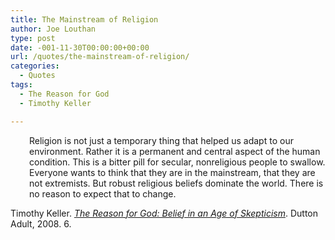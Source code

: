 ```yaml
---
title: The Mainstream of Religion
author: Joe Louthan
type: post
date: -001-11-30T00:00:00+00:00
url: /quotes/the-mainstream-of-religion/
categories:
  - Quotes
tags:
  - The Reason for God
  - Timothy Keller

---
```

<p style="padding-left: 30px;">
  Religion is not just a temporary thing that helped us adapt to our environment. Rather it is a permanent and central aspect of the human condition. This is a bitter pill for secular, nonreligious people to swallow. Everyone wants to think that they are in the mainstream, that they are not extremists. But robust religious beliefs dominate the world. There is no reason to expect that to change.
</p>

Timothy Keller. <a href="https://www.amazon.com/dp/1594483493/ref=as_li_ss_til?tag=iamlipr-20&camp=0&creative=0&linkCode=as4&creativeASIN=1594483493&adid=1394S4SHGFA50VMTAQEK&" target="_blank"><em>The Reason for God: Belief in an Age of Skepticism</em></a>. Dutton Adult, 2008. 6.